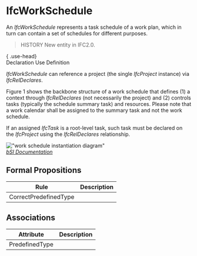 IfcWorkSchedule
===============
An _IfcWorkSchedule_ represents a task schedule of a work plan, which in turn
can contain a set of schedules for different purposes.  
  
> HISTORY  New entity in IFC2.0.  
  
{ .use-head}  
Declaration Use Definition  
  
_IfcWorkSchedule_ can reference a project (the single _IfcProject_ instance)
via _IfcRelDeclares_.  
  
Figure 1 shows the backbone structure of a work schedule that defines (1) a
context through _IfcRelDeclares_ (not necessarily the project) and (2)
controls tasks (typically the schedule summary task) and resources. Please
note that a work calendar shall be assigned to the summary task and not the
work schedule.  
  
If an assigned _IfcTask_ is a root-level task, such task must be declared on
the _IfcProject_ using the _IfcRelDeclares_ relationship.  
  
!["work schedule instantiation
diagram"](../figures/ifcworkschedule_instantiation_diagram.png "Figure 1 --
Work schedule relationships")  
[ _bSI
Documentation_](https://standards.buildingsmart.org/IFC/DEV/IFC4_2/FINAL/HTML/schema/ifcprocessextension/lexical/ifcworkschedule.htm)


Formal Propositions
-------------------
| Rule                  | Description   |
|-----------------------|---------------|
| CorrectPredefinedType |               |

Associations
------------
| Attribute      | Description   |
|----------------|---------------|
| PredefinedType |               |

